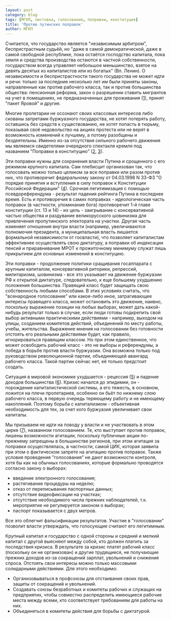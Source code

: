 ```yaml
---
layout: post
category: blog
tags: [МГКП, листовка, голосование, поправки, конституция]
title: 'Против путинских поправок'
author: МГКП
---
```


Считается, что государство является "независимым арбитром", беспристрастным судьёй, но "даже в самой демократической, даже в самой свободной республике, пока остаётся господство капитала, пока земля и средства производства остаются в частной собственности, государством всегда управляет небольшое меньшинство, взятое на девять десятых из капиталистов или из богатых" (Вл. Ленин). О независимости и беспристрастности такого государства не может идти и речи: только за последние несколько лет им были приняты законы, направленные как против рабочего класса, так и против большинства общества: пенсионная реформа, закон о разрешении ставить мигрантов на учет в помещениях, не предназначенных для проживания ([1]), принят "пакет Яровой" и другие.

Многие пролетарии не осознают своих классовых интересов либо скованы запретами буржуазного государства, не хотят потерять работу, оставшись без средств к существованию, не хотят попасть в тюрьму, показывая своё недовольство на акциях протеста или не верят в возможность изменений к лучшему, а потому разобщены и бездеятельны. Именно из-за отсутствия сильного рабочего движения мы являемся свидетелями очередного спектакля кремля под названием "Поправки в конституцию" ([2], [3]).

Эти поправки нужны для сохранения власти Путина и срощенного с его режимом крупного капитала. Сам плебисцит организован так, что голосовать можно только целиком за все поправки или разом против них, что противоречит федеральному закону от 04.03.1998 N 33-ФЗ "О порядке принятия и вступления в силу поправок к Конституции Российской Федерации" ([4]). Срочная легитимизация с помощью псевдореферендума - результат падения рейтинга Путина в последнее время. Есть и противоречия в самих поправках - идеологическая часть поправок (в частности, упоминание бога) противоречит 1-й главе конституции (ст. 13 и 14) - их цель - заигрывание с консервативной частью общества и раздувание великорусского шовинизма для привлечения пропутинского электората на участки. Другая часть изменяет отношения внутри власти (например, увеличиваются полномочия президента, а муниципальная власть лишается формальной независимости от госвласти), что позволяет капиталистам эффективнее осуществлять свою диктатуру, а поправки об индексации пенсий и приравнивание МРОТ к прожиточному минимуму служат лишь прикрытием для основных изменений в конституцию.

Эти поправки - продолжение политики сращивания госаппарата с крупным капиталом, консервативной риторики, репрессий, милитаризма, шовинизма - все это указывает на движение буржуазии РФ к открытой диктатуре, следовательно, к еще большему ухудшению положения большинства. Правящий класс будет защищать свою собственность любыми способами. В этих условиях считать, что "всенародное голосование" или какое-либо иное, затрагивающее интересы правящего класса, может остановить это движение, наивно, поскольку выражение позиции на любых выборах, может дать какой-нибудь результат только в случае, если люди готовы подкрепить свой выбор активными практическими действиями - например, выходом на улицы, созданием комитетов действий, объединений по месту работы, учебы, жительства. Выражение мнения на голосовании без готовности отстоять его реальными действиями будет, как правило, игнорироваться правящим классом. Но при этом единственное, что может освободить рабочий класс - это не выборы и референдумы, а победа в борьбе против власти буржуазии. Она возможна только под руководством революционной партии, объединяющей  авангард рабочего класса. Такой партии сейчас нет, её только предстоит создать.

Ситуация в мировой экономике ухудшается - рецессия ([5]) и падение доходов большинства ([6]). Кризис начался до эпидимии, он - порождение капиталистической системы, а его тяжесть, в основном, ложится на плечи пролетариев, особенно он бьёт по нижнему слою рабочего класса, в первую очередь теряющему работу и не имеющему накоплений. Поэтому борьба с капитализмом - объективная необходимость для тех, за счет кого буржуазия увеличивает свои капиталы.

Мы призываем не идти на поводу у власти и не участвовать в этом цирке ([7]), названном голосованием. Те, кто выступает против поправок, лишены возможности агитации, поскольку публичные акции по-прежнему запрещены в большинстве регионов, при этом агитация за поправки осуществлялась, в частности, самой ЦИК, которая заявила при этом о фактическом запрете на агитацию против поправок. Также условия проведения "голосования" не дают возможности контроля, хотя бы как на обычных голосованиях, которые формально проводятся согласно закону о выборах:

- введение электронного голосования;
- растягивание процедуры на неделю;
- отказ от переписывания паспортных данных;
- отсутствие видеофиксации на участках;
- отсутствие необходимого числа прежних наблюдателей, т.к. мероприятие не регулируется законом о выборах;
- паспорт показывается с двух метров.

Все это облегчит фальсификации результатов. Участие в "голосовании" позволит власти утверждать, что голосующие считают его легитимным.

Крупный капитал и государство с одной стороны и средний и мелкий капитал с другой выясняют между собой, кто должен платить за последствия кризиса. В результате за кризис платят рабочий класс (поскольку он не организован) и другие трудящиеся, не получающие прежних доходов из-за сокращений зарплат, увольнений и снижения спроса. Отстоять свои интересы можно только массовыми солидарными действиями. Для этого необходимо:

- Организовываться в профсоюзы для отстаивания своих прав, защиты от сокращений и увольнений.
- Создавать союзы безработных и комитеты рабочих и служащих на предприятих, чтобы совместно распределить имеющиеся рабочие места между всеми, кто соответствует требованиям для работы на них.
- Объединяться в комитеты действия для борьбы с диктатурой.

[1]: http://publication.pravo.gov.ru/Document/View/0001201806270049
[2]: http://publication.pravo.gov.ru/Document/View/0001202003140001
[3]: https://web.archive.org/web/20200319183417/https://www.vedomosti.ru/society/articles/2020/03/10/824662-konstitutsiya-polnii-tekst-popravkami
[4]: https://www.consultant.ru/document/cons_doc_LAW_18043/
[5]: https://blogs.imf.org/2019/10/15/the-world-economy-synchronized-slowdown-precarious-outlook/
[6]: https://www.rbc.ru/economics/06/04/2020/5e8732e89a79470b55b42d72
[7]: http://www.cikrf.ru/activity/docs/postanovleniya/46339/
